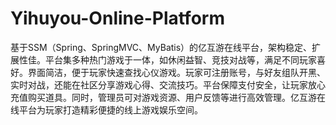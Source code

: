 # Yihuyou-Online-Platform
基于SSM（Spring、SpringMVC、MyBatis）的亿互游在线平台，架构稳定、扩展性佳。平台集多种热门游戏于一体，如休闲益智、竞技对战等，满足不同玩家喜好。界面简洁，便于玩家快速查找心仪游戏。玩家可注册账号，与好友组队开黑、实时对战，还能在社区分享游戏心得、交流技巧。平台保障支付安全，让玩家放心充值购买道具。同时，管理员可对游戏资源、用户反馈等进行高效管理。亿互游在线平台为玩家打造精彩便捷的线上游戏娱乐空间。 
